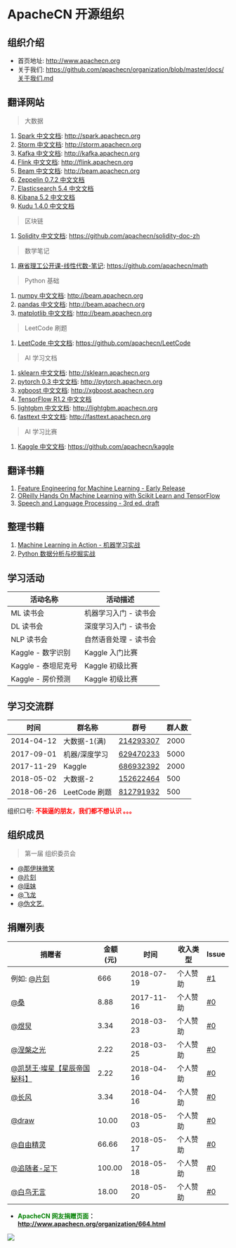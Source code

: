 # ApacheCN  开源组织

## 组织介绍

* 首页地址: http://www.apachecn.org
* 关于我们: https://github.com/apachecn/organization/blob/master/docs/关于我们.md

## 翻译网站

> 大数据

1. [Spark 中文文档](https://github.com/apachecn/spark-doc-zh): http://spark.apachecn.org
2. [Storm 中文文档](https://github.com/apachecn/storm-doc-zh): http://storm.apachecn.org
3. [Kafka 中文文档](https://github.com/apachecn/kafka-doc-zh): http://kafka.apachecn.org
4. [Flink 中文文档](https://github.com/apachecn/flink-doc-zh): http://flink.apachecn.org
5. [Beam 中文文档](https://github.com/apachecn/beam-site-zh): http://beam.apachecn.org
6. [Zeppelin 0.7.2 中文文档](http://cwiki.apachecn.org/pages/viewpage.action?pageId=10030467)
7. [Elasticsearch 5.4 中文文档](http://cwiki.apachecn.org/pages/viewpage.action?pageId=4260364)
8. [Kibana 5.2 中文文档](http://cwiki.apachecn.org/pages/viewpage.action?pageId=8159377)
9. [Kudu 1.4.0 中文文档](http://cwiki.apachecn.org/pages/viewpage.action?pageId=10813594) 

> 区块链

1. [Solidity 中文文档](https://github.com/apachecn/solidity-doc-zh): https://github.com/apachecn/solidity-doc-zh

> 数学笔记

1. [麻省理工公开课-线性代数-笔记](https://github.com/apachecn/math): https://github.com/apachecn/math

> Python 基础

1. [numpy 中文文档](https://github.com/apachecn/numpy-ref-zh): http://beam.apachecn.org
2. [pandas 中文文档](https://github.com/apachecn/pandas-doc-zh): http://beam.apachecn.org
3. [matplotlib 中文文档](https://github.com/apachecn/matplotlib-user-guide-zh): http://beam.apachecn.org

> LeetCode 刷题

1. [LeetCode 中文文档](https://github.com/apachecn/LeetCode): https://github.com/apachecn/LeetCode

> AI 学习文档

1. [sklearn 中文文档](https://github.com/apachecn/scikit-learn-doc-zh): http://sklearn.apachecn.org
2. [pytorch 0.3 中文文档](https://github.com/apachecn/pytorch-doc-zh): http://pytorch.apachecn.org
3. [xgboost 中文文档](https://github.com/apachecn/xgboost-doc-zh): http://xgboost.apachecn.org
4. [TensorFlow R1.2 中文文档](http://cwiki.apachecn.org/pages/viewpage.action?pageId=10030122)
5. [lightgbm 中文文档](https://github.com/apachecn/lightgbm-doc-zh): http://lightgbm.apachecn.org
6. [fasttext 中文文档](https://github.com/apachecn/fasttext-doc-zh): http://fasttext.apachecn.org

> AI 学习比赛

1. [Kaggle 中文文档](https://github.com/apachecn/kaggle): https://github.com/apachecn/kaggle

## 翻译书籍

1. [Feature Engineering for Machine Learning - Early Release](https://github.com/apachecn/feature-engineering-for-ml-zh)
2. [OReilly Hands On Machine Learning with Scikit Learn and TensorFlow](https://github.com/apachecn/hands_on_Ml_with_Sklearn_and_TF)
3. [Speech and Language Processing - 3rd ed. draft](https://github.com/apachecn/slp-3e-zh)

## 整理书籍

1. [Machine Learning in Action - 机器学习实战](https://github.com/apachecn/MachineLearning)
2. [Python 数据分析与挖掘实战](https://github.com/apachecn/python_data_analysis_and_mining_action)

## 学习活动

| 活动名称 | 活动描述 |
| --- | --- | 
| ML 读书会 | 机器学习入门 - 读书会 | 
| DL 读书会 | 深度学习入门 - 读书会 | 
| NLP 读书会 | 自然语音处理 - 读书会 | 
| Kaggle - 数字识别 | Kaggle 入门比赛 | 
| Kaggle - 泰坦尼克号 | Kaggle 初级比赛 | 
| Kaggle - 房价预测 | Kaggle 初级比赛 |

## 学习交流群

| 时间 | 群名称  | 群号  | 群人数  |
| ------------ | ------------ | ------------ | ------------ |
| 2014-04-12 | 大数据-1(满) | <a href="//shang.qq.com/wpa/qunwpa?idkey=952c3066344564ac53131f7e101948b0b5e5814390fa24bbfa69e76ff915beb7" target="_blank" rel="noopener">214293307</a> | 2000 |
| 2017-09-01 | 机器/深度学习 | <a href="//shang.qq.com/wpa/qunwpa?idkey=bcee938030cc9e1552deb3bd9617bbbf62d3ec1647e4b60d9cd6b6e8f78ddc03" target="_blank" rel="noopener">629470233</a> | 5000 |
| 2017-11-29 | Kaggle | <a href="//shang.qq.com/wpa/qunwpa?idkey=716b584bbd7cdf64e961b499c7fb5891faf1f6c92dad026e3c596a57c834f1ec" target="_blank" rel="noopener">686932392</a> | 2000 |
| 2018-05-02 | 大数据-2 | <a href="//shang.qq.com/wpa/qunwpa?idkey=5d65b0774e5750e97e5725a201ccf158c84056ab77630223f854f57fa2fb544a">152622464</a> | 500 |
| 2018-06-26 | LeetCode 刷题 | <a target="_blank" href="//shang.qq.com/wpa/qunwpa?idkey=fb51367d7878250980024da7f1bdca8d4dab15e6c9864dba29aff27a407f4436">812791932</a> | 500 |

组织口号: <strong><span style="color: #ff0000;">不装逼的朋友，我们都不想认识 。。。</span></strong>

## 组织成员

> 第一届 组织委员会

* [@那伊抹微笑](https://github.com/wangyangting)
* [@片刻](https://github.com/jiangzhonglian)
* [@瑶妹](https://github.com/chenyyx)
* [@飞龙](https://github.com/wizardforcel)
* [@伪文艺.](https://github.com/Watermelon233)


## 捐赠列表


| 捐赠者 | 金额(元) | 时间| 收入类型 | Issue |
|--------|----------|-----|----------|------------|
| 例如: [@片刻](https://github.com/jiangzhonglian) | 666 | 2018-07-19 | 个人赞助 | [#1](https://github.com/apachecn/organization/issues/1) |
| [@桑](437542541) | 8.88 |	 2017-11-16 | 个人赞助 | [#0]() |
| [@煜炅](760514101) | 3.34 |	 2018-03-23 | 个人赞助 | [#0]() |
| [@涅槃之光](447111167) | 2.22 | 2018-03-25 | 个人赞助 | [#0]() |
| [@凯瑟王·璨星【星辰帝国秘科】](1076003661) | 2.22 | 2018-04-16 | 个人赞助 | [#0]() |
| [@长风](763752138) | 3.34 |	2018-04-16 | 个人赞助 | [#0]() |
| [@draw](782478557) | 10.00 | 2018-05-03 | 个人赞助 | [#0]() |
| [@自由精灵](315920958) | 66.66 | 2018-05-17 | 个人赞助 | [#0]() |
| [@追随者-足下](1195862494) | 100.00 |	2018-05-18 | 个人赞助 | [#0]() |
| [@白鸟无言](398049343) | 18.00 | 2018-05-20 | 个人赞助 | [#0]() |

* **<font color=green>ApacheCN 网友捐赠页面</font>：http://www.apachecn.org/organization/664.html**

![](http://www.apachecn.org/wp-content/uploads/2018/02/%E6%94%AF%E4%BB%98-%E5%BE%AE%E4%BF%A1%E5%92%8C%E6%94%AF%E4%BB%98%E5%AE%9D-1024x591.png)
